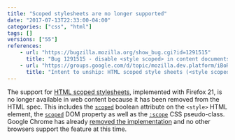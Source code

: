 ```yaml
---
title: "Scoped stylesheets are no longer supported"
date: "2017-07-13T22:33:00-04:00"
categories: ["css", "html"]
tags: []
versions: ["55"]
references:
    - url: "https://bugzilla.mozilla.org/show_bug.cgi?id=1291515"
      title: "Bug 1291515 - disable <style scoped> in content documents"
    - url: "https://groups.google.com/d/topic/mozilla.dev.platform/iBoROFkR9V8/discussion"
      title: "Intent to unship: HTML scoped style sheets (<style scoped>)"
---
```

The support for [HTML scoped stylesheets](https://developers.google.com/web/updates/2012/03/A-New-Experimental-Feature-style-scoped), implemented with Firefox 21, is no longer available in web content because it has been removed from the HTML spec. This includes the [`scoped`](https://developer.mozilla.org/docs/Web/HTML/Element/style#attr-scoped) boolean attribute on the `<style>` HTML element, the [`scoped`](https://developer.mozilla.org/docs/Web/API/HTMLStyleElement/scoped) DOM property as well as the [`:scope`](https://developer.mozilla.org/docs/Web/CSS/:scope) CSS pseudo-class. Google Chrome has already [removed the implementation](https://www.chromestatus.com/feature/5374137958662144) and no other browsers support the feature at this time.
